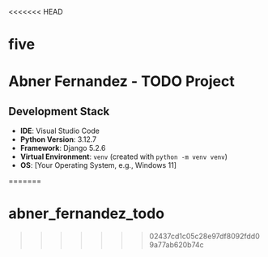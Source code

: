 <<<<<<< HEAD
# five

# Abner Fernandez - TODO Project

## Development Stack

* **IDE**: Visual Studio Code
* **Python Version**: 3.12.7 
* **Framework**: Django 5.2.6 
* **Virtual Environment**: `venv` (created with `python -m venv venv`)
* **OS**: [Your Operating System, e.g., Windows 11]

=======
# abner_fernandez_todo
>>>>>>> 02437cd1c05c28e97df8092fdd09a77ab620b74c
